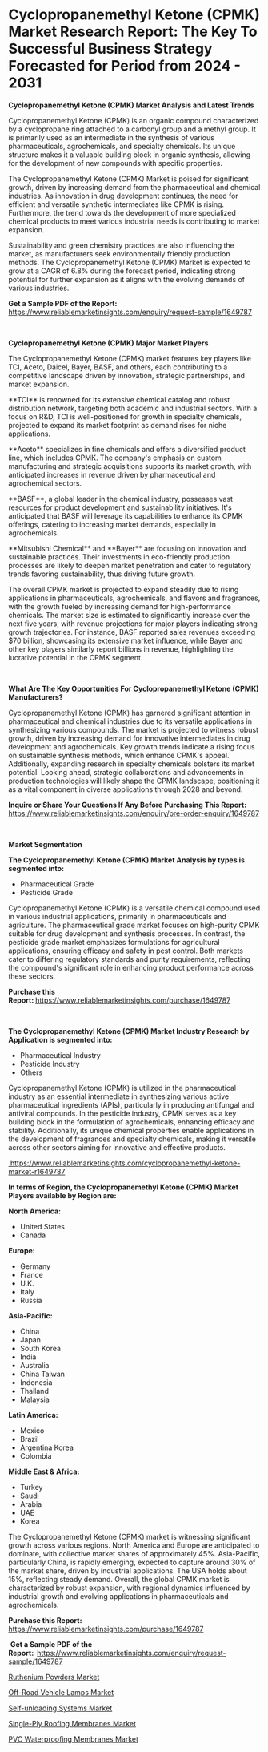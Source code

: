 <p><h1>Cyclopropanemethyl Ketone (CPMK) Market Research Report: The Key To Successful Business Strategy Forecasted for Period from 2024 - 2031</h1></p><p><strong>Cyclopropanemethyl Ketone (CPMK) Market Analysis and Latest Trends</strong></p>
<p><p>Cyclopropanemethyl Ketone (CPMK) is an organic compound characterized by a cyclopropane ring attached to a carbonyl group and a methyl group. It is primarily used as an intermediate in the synthesis of various pharmaceuticals, agrochemicals, and specialty chemicals. Its unique structure makes it a valuable building block in organic synthesis, allowing for the development of new compounds with specific properties.</p><p>The Cyclopropanemethyl Ketone (CPMK) Market is poised for significant growth, driven by increasing demand from the pharmaceutical and chemical industries. As innovation in drug development continues, the need for efficient and versatile synthetic intermediates like CPMK is rising. Furthermore, the trend towards the development of more specialized chemical products to meet various industrial needs is contributing to market expansion. </p><p>Sustainability and green chemistry practices are also influencing the market, as manufacturers seek environmentally friendly production methods. The Cyclopropanemethyl Ketone (CPMK) Market is expected to grow at a CAGR of 6.8% during the forecast period, indicating strong potential for further expansion as it aligns with the evolving demands of various industries.</p></p>
<p><strong>Get a Sample PDF of the Report:&nbsp;</strong> <a href="https://www.reliablemarketinsights.com/enquiry/request-sample/1649787?utm_campaign=1383&utm_medium=2&utm_source=Github&utm_content=ia&utm_term=15102024&utm_id=cyclopropanemethyl-ketone-cpmk">https://www.reliablemarketinsights.com/enquiry/request-sample/1649787</a></p>
<p>&nbsp;</p>
<p><strong>Cyclopropanemethyl Ketone (CPMK) Major Market Players</strong></p>
<p><p>The Cyclopropanemethyl Ketone (CPMK) market features key players like TCI, Aceto, Daicel, Bayer, BASF, and others, each contributing to a competitive landscape driven by innovation, strategic partnerships, and market expansion.</p><p>**TCI** is renowned for its extensive chemical catalog and robust distribution network, targeting both academic and industrial sectors. With a focus on R&D, TCI is well-positioned for growth in specialty chemicals, projected to expand its market footprint as demand rises for niche applications.</p><p>**Aceto** specializes in fine chemicals and offers a diversified product line, which includes CPMK. The company's emphasis on custom manufacturing and strategic acquisitions supports its market growth, with anticipated increases in revenue driven by pharmaceutical and agrochemical sectors.</p><p>**BASF**, a global leader in the chemical industry, possesses vast resources for product development and sustainability initiatives. It's anticipated that BASF will leverage its capabilities to enhance its CPMK offerings, catering to increasing market demands, especially in agrochemicals.</p><p>**Mitsubishi Chemical** and **Bayer** are focusing on innovation and sustainable practices. Their investments in eco-friendly production processes are likely to deepen market penetration and cater to regulatory trends favoring sustainability, thus driving future growth.</p><p>The overall CPMK market is projected to expand steadily due to rising applications in pharmaceuticals, agrochemicals, and flavors and fragrances, with the growth fueled by increasing demand for high-performance chemicals. The market size is estimated to significantly increase over the next five years, with revenue projections for major players indicating strong growth trajectories. For instance, BASF reported sales revenues exceeding $70 billion, showcasing its extensive market influence, while Bayer and other key players similarly report billions in revenue, highlighting the lucrative potential in the CPMK segment.</p></p>
<p>&nbsp;</p>
<p><strong>What Are The Key Opportunities For Cyclopropanemethyl Ketone (CPMK) Manufacturers?</strong></p>
<p><p>Cyclopropanemethyl Ketone (CPMK) has garnered significant attention in pharmaceutical and chemical industries due to its versatile applications in synthesizing various compounds. The market is projected to witness robust growth, driven by increasing demand for innovative intermediates in drug development and agrochemicals. Key growth trends indicate a rising focus on sustainable synthesis methods, which enhance CPMK's appeal. Additionally, expanding research in specialty chemicals bolsters its market potential. Looking ahead, strategic collaborations and advancements in production technologies will likely shape the CPMK landscape, positioning it as a vital component in diverse applications through 2028 and beyond.</p></p>
<p><strong>Inquire or Share Your Questions If Any Before Purchasing This Report:</strong> <a href="https://www.reliablemarketinsights.com/enquiry/pre-order-enquiry/1649787?utm_campaign=1383&utm_medium=2&utm_source=Github&utm_content=ia&utm_term=15102024&utm_id=cyclopropanemethyl-ketone-cpmk">https://www.reliablemarketinsights.com/enquiry/pre-order-enquiry/1649787</a></p>
<p>&nbsp;</p>
<p><strong>Market Segmentation</strong></p>
<p><strong>The Cyclopropanemethyl Ketone (CPMK) Market Analysis by types is segmented into:</strong></p>
<p><ul><li>Pharmaceutical Grade</li><li>Pesticide Grade</li></ul></p>
<p><p>Cyclopropanemethyl Ketone (CPMK) is a versatile chemical compound used in various industrial applications, primarily in pharmaceuticals and agriculture. The pharmaceutical grade market focuses on high-purity CPMK suitable for drug development and synthesis processes. In contrast, the pesticide grade market emphasizes formulations for agricultural applications, ensuring efficacy and safety in pest control. Both markets cater to differing regulatory standards and purity requirements, reflecting the compound's significant role in enhancing product performance across these sectors.</p></p>
<p><strong>Purchase this Report:&nbsp;</strong><a href="https://www.reliablemarketinsights.com/purchase/1649787?utm_campaign=1383&utm_medium=2&utm_source=Github&utm_content=ia&utm_term=15102024&utm_id=cyclopropanemethyl-ketone-cpmk">https://www.reliablemarketinsights.com/purchase/1649787</a></p>
<p>&nbsp;</p>
<p><strong>The Cyclopropanemethyl Ketone (CPMK) Market Industry Research by Application is segmented into:</strong></p>
<p><ul><li>Pharmaceutical Industry</li><li>Pesticide Industry</li><li>Others</li></ul></p>
<p><p>Cyclopropanemethyl Ketone (CPMK) is utilized in the pharmaceutical industry as an essential intermediate in synthesizing various active pharmaceutical ingredients (APIs), particularly in producing antifungal and antiviral compounds. In the pesticide industry, CPMK serves as a key building block in the formulation of agrochemicals, enhancing efficacy and stability. Additionally, its unique chemical properties enable applications in the development of fragrances and specialty chemicals, making it versatile across other sectors aiming for innovative and effective products.</p></p>
<p><a href="https://www.reliablemarketinsights.com/cyclopropanemethyl-ketone-market-r1649787?utm_campaign=1383&utm_medium=2&utm_source=Github&utm_content=ia&utm_term=15102024&utm_id=cyclopropanemethyl-ketone-cpmk">&nbsp;https://www.reliablemarketinsights.com/cyclopropanemethyl-ketone-market-r1649787</a></p>
<p><strong>In terms of Region, the Cyclopropanemethyl Ketone (CPMK) Market Players available by Region are:</strong></p>
<p>
    <p> <strong> North America: </strong>
        <ul>
            <li>United States</li>
            <li>Canada</li>
        </ul>
        </p> 
    <p> <strong> Europe: </strong>
        <ul>
            <li>Germany</li>
            <li>France</li>
            <li>U.K.</li>
            <li>Italy</li>
            <li>Russia</li>
        </ul>
        </p> 
    <p> <strong> Asia-Pacific: </strong>
        <ul>
            <li>China</li>
            <li>Japan</li>
            <li>South Korea</li>
            <li>India</li>
            <li>Australia</li>
            <li>China Taiwan</li>
            <li>Indonesia</li>
            <li>Thailand</li>
            <li>Malaysia</li>
        </ul>
        </p> 
    <p> <strong> Latin America: </strong>
        <ul>
            <li>Mexico</li>
            <li>Brazil</li>
            <li>Argentina Korea</li>
            <li>Colombia</li>
        </ul>
        </p> 
    <p> <strong> Middle East & Africa: </strong>
        <ul>
            <li>Turkey</li>
            <li>Saudi</li>
            <li>Arabia</li>
            <li>UAE</li>
            <li>Korea</li>
        </ul>
    </p>
    </p>
<p><p>The Cyclopropanemethyl Ketone (CPMK) market is witnessing significant growth across various regions. North America and Europe are anticipated to dominate, with collective market shares of approximately 45%. Asia-Pacific, particularly China, is rapidly emerging, expected to capture around 30% of the market share, driven by industrial applications. The USA holds about 15%, reflecting steady demand. Overall, the global CPMK market is characterized by robust expansion, with regional dynamics influenced by industrial growth and evolving applications in pharmaceuticals and agrochemicals.</p></p>
<p><strong>Purchase this Report: </strong><a href="https://www.reliablemarketinsights.com/purchase/1649787?utm_campaign=1383&utm_medium=2&utm_source=Github&utm_content=ia&utm_term=15102024&utm_id=cyclopropanemethyl-ketone-cpmk">https://www.reliablemarketinsights.com/purchase/1649787</a></p>
<p>&nbsp;<strong>Get a Sample PDF of the Report:&nbsp;&nbsp;</strong><a href="https://www.reliablemarketinsights.com/enquiry/request-sample/1649787?utm_campaign=1383&utm_medium=2&utm_source=Github&utm_content=ia&utm_term=15102024&utm_id=cyclopropanemethyl-ketone-cpmk">https://www.reliablemarketinsights.com/enquiry/request-sample/1649787</a></p>
<p><strong></strong></p>
<p><p><a href="https://github.com/RickHolmes3/Market-Research-Report-List-6/blob/main/ruthenium-powders-market.md?utm_campaign=1383&utm_medium=2&utm_source=Github&utm_content=ia&utm_term=15102024&utm_id=cyclopropanemethyl-ketone-cpmk">Ruthenium Powders Market</a></p><p><a href="https://github.com/anselmp21u/Market-Research-Report-List-1/blob/main/off-road-vehicle-lamps-market.md?utm_campaign=1383&utm_medium=2&utm_source=Github&utm_content=ia&utm_term=15102024&utm_id=cyclopropanemethyl-ketone-cpmk">Off-Road Vehicle Lamps Market</a></p><p><a href="https://www.linkedin.com/pulse/influencing-factors-self-unloading-systems-market-insights-ouaaf?trk=public_post_embed_feed-article-content&utm_campaign=1383&utm_medium=2&utm_source=Github&utm_content=ia&utm_term=15102024&utm_id=cyclopropanemethyl-ketone-cpmk">Self-unloading Systems Market</a></p><p><a href="https://www.linkedin.com/pulse/single-ply-roofing-membranes-market-refracting-trends-consumer-ku07f?trk=public_post_embed_feed-article-content&utm_campaign=1383&utm_medium=2&utm_source=Github&utm_content=ia&utm_term=15102024&utm_id=cyclopropanemethyl-ketone-cpmk">Single-Ply Roofing Membranes Market</a></p><p><a href="https://www.linkedin.com/pulse/opportunities-challenges-pvc-waterproofing-membranes-market-ykvcf?trk=public_post_embed_feed-article-content&utm_campaign=1383&utm_medium=2&utm_source=Github&utm_content=ia&utm_term=15102024&utm_id=cyclopropanemethyl-ketone-cpmk">PVC Waterproofing Membranes Market</a></p></p>